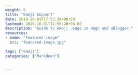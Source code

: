 ```yaml
---
weight: 5
title: "Emoji Support"
date: 2019-10-01T17:55:28+08:00
lastmod: 2019-10-01T17:55:28+08:00
description: "Guide to emoji usage in Hugo and uBlogger."
resources:
- name: "featured-image"
  src: "featured-image.jpg"

tags: ["emoji"]
categories: ["Markdown"]


---
```

